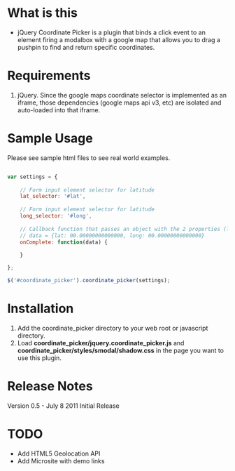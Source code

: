 What is this
===============================================
- jQuery Coordinate Picker is a plugin that binds a click event to an element firing a modalbox with a google map that allows you to drag a pushpin to find and return specific coordinates.

Requirements
===============================================
1.  jQuery.  Since the google maps coordinate selector is implemented as an iframe, those dependencies (google maps api v3, etc) are isolated and auto-loaded into that iframe.  

Sample Usage
===============================================
Please see sample html files to see real world examples.

```javascript

var settings = {
	
	// Form input element selector for latitude
	lat_selector: '#lat',
	
	// Form input element selector for latitude
	long_selector: '#long',
	
	// Callback function that passes an object with the 2 properties (lat, long) in decimal format.
	// data = {lat: 00.00000000000000, long: 00.00000000000000}
	onComplete: function(data) {
		
	}

};

$('#coordinate_picker').coordinate_picker(settings);

```

Installation
===============================================
1.  Add the coordinate_picker directory to your web root or javascript directory.
2.  Load **coordinate_picker/jquery.coordinate_picker.js** and **coordinate_picker/styles/smodal/shadow.css** in the page you want to use this plugin.

Release Notes
===============================================
Version 0.5 - July 8 2011
Initial Release

TODO
===============================================
* Add HTML5 Geolocation API
* Add Microsite with demo links
